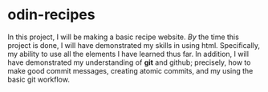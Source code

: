 # odin-recipes

In this project, I will be making a basic recipe website. *By* the time this project is done,
I will have demonstrated my skills in using html. Specifically, my ability to use all the elements I have learned thus far.
In addition, I will have demonstrated my understanding of **git** and github; precisely, how to make good commit messages, creating atomic commits, and my using the basic git workflow.


